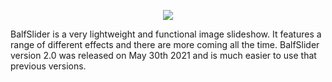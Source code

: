<p align="center">
  <img src="https://www.jamiebalfour.scot/projects/wisp/balfslider/BalfSlider_small.png">
</p>
BalfSlider is a very lightweight and functional image slideshow. It features a range of different effects and there are more coming all the time. BalfSlider version 2.0 was released on May 30th 2021 and is much easier to use that previous versions.

